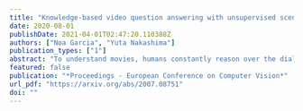 ```yaml
---
title: "Knowledge-based video question answering with unsupervised scene descriptions"
date: 2020-08-01
publishDate: 2021-04-01T02:47:20.110388Z
authors: ["Noa Garcia", "Yuta Nakashima"]
publication_types: ["1"]
abstract: "To understand movies, humans constantly reason over the dialogues and actions shown in specific scenes and relate them to the overall storyline already seen. Inspired by this behaviour, we design ROLL, a model for knowledge-based video story question answering that leverages three crucial aspects of movie understanding: dialog comprehension, scene reasoning, and storyline recalling. In ROLL, each of these tasks is in charge of extracting rich and diverse information by 1) processing scene dialogues, 2) generating unsupervised video scene descriptions, and 3) obtaining external knowledge in a weakly supervised fashion. To answer a given question correctly, the information generated by each inspired-cognitive task is encoded via Transformers and fused through a modality weighting mechanism, which balances the information from the different sources. Exhaustive evaluation demonstrates the effectiveness of our approach, which yields a new state-of-the-art on two challenging video question answering datasets: KnowIT VQA and TVQA+."
featured: false
publication: "*Proceedings - European Conference on Computer Vision*"
url_pdf: "https://arxiv.org/abs/2007.08751"
doi: ""
---
```


